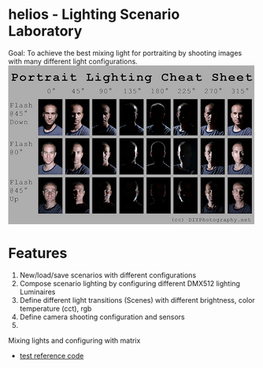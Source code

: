 # helios - Lighting Scenario  Laboratory 
Goal: To achieve the best mixing light for portraiting by shooting images with many different light configurations.
![Matrix portrait](https://github.com/arocavanaclocha/helios/blob/main/imgs/portrait_matrix.jpg)


# Features
1. New/load/save scenarios with different configurations 
2. Compose scenario lighting by configuring different DMX512 lighting Luminaires 
3. Define different light transitions (Scenes) with different brightness, color temperature (cct), rgb 
4. Define camera shooting configuration and sensors
5. 

Mixing lights and configuring with matrix 

* [test reference code](https://github.com/arocavanaclocha/helios/blob/main/test.py)
